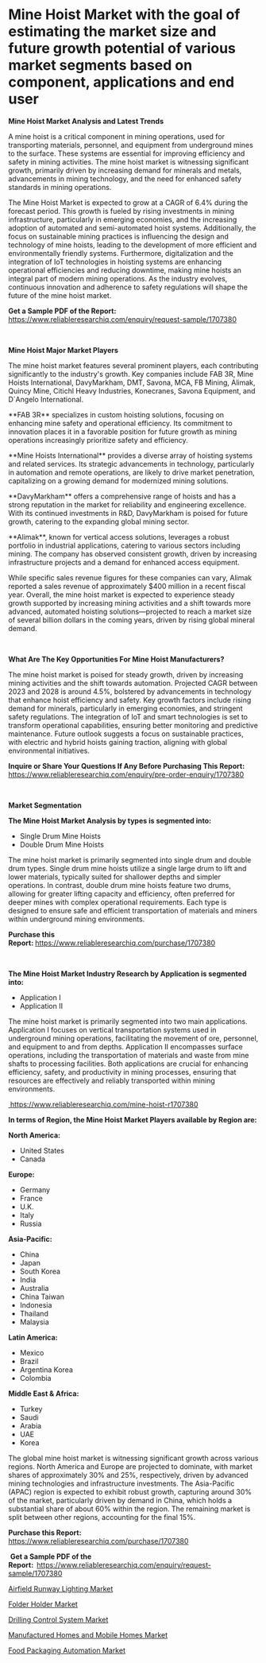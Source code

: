 <p><h1>Mine Hoist Market with the goal of estimating the market size and future growth potential of various market segments based on component, applications and end user</h1></p><p><strong>Mine Hoist Market Analysis and Latest Trends</strong></p>
<p><p>A mine hoist is a critical component in mining operations, used for transporting materials, personnel, and equipment from underground mines to the surface. These systems are essential for improving efficiency and safety in mining activities. The mine hoist market is witnessing significant growth, primarily driven by increasing demand for minerals and metals, advancements in mining technology, and the need for enhanced safety standards in mining operations.</p><p>The Mine Hoist Market is expected to grow at a CAGR of 6.4% during the forecast period. This growth is fueled by rising investments in mining infrastructure, particularly in emerging economies, and the increasing adoption of automated and semi-automated hoist systems. Additionally, the focus on sustainable mining practices is influencing the design and technology of mine hoists, leading to the development of more efficient and environmentally friendly systems. Furthermore, digitalization and the integration of IoT technologies in hoisting systems are enhancing operational efficiencies and reducing downtime, making mine hoists an integral part of modern mining operations. As the industry evolves, continuous innovation and adherence to safety regulations will shape the future of the mine hoist market.</p></p>
<p><strong>Get a Sample PDF of the Report:&nbsp;</strong> <a href="https://www.reliableresearchiq.com/enquiry/request-sample/1707380?utm_campaign=1123&utm_medium=2&utm_source=Github&utm_content=ia&utm_term=17122024&utm_id=mine-hoist">https://www.reliableresearchiq.com/enquiry/request-sample/1707380</a></p>
<p>&nbsp;</p>
<p><strong>Mine Hoist Major Market Players</strong></p>
<p><p>The mine hoist market features several prominent players, each contributing significantly to the industry's growth. Key companies include FAB 3R, Mine Hoists International, DavyMarkham, DMT, Savona, MCA, FB Mining, Alimak, Quincy Mine, Citichl Heavy Industries, Konecranes, Savona Equipment, and D`Angelo International.</p><p>**FAB 3R** specializes in custom hoisting solutions, focusing on enhancing mine safety and operational efficiency. Its commitment to innovation places it in a favorable position for future growth as mining operations increasingly prioritize safety and efficiency. </p><p>**Mine Hoists International** provides a diverse array of hoisting systems and related services. Its strategic advancements in technology, particularly in automation and remote operations, are likely to drive market penetration, capitalizing on a growing demand for modernized mining solutions.</p><p>**DavyMarkham** offers a comprehensive range of hoists and has a strong reputation in the market for reliability and engineering excellence. With its continued investments in R&D, DavyMarkham is poised for future growth, catering to the expanding global mining sector.</p><p>**Alimak**, known for vertical access solutions, leverages a robust portfolio in industrial applications, catering to various sectors including mining. The company has observed consistent growth, driven by increasing infrastructure projects and a demand for enhanced access equipment.</p><p>While specific sales revenue figures for these companies can vary, Alimak reported a sales revenue of approximately $400 million in a recent fiscal year. Overall, the mine hoist market is expected to experience steady growth supported by increasing mining activities and a shift towards more advanced, automated hoisting solutions—projected to reach a market size of several billion dollars in the coming years, driven by rising global mineral demand.</p></p>
<p>&nbsp;</p>
<p><strong>What Are The Key Opportunities For Mine Hoist Manufacturers?</strong></p>
<p><p>The mine hoist market is poised for steady growth, driven by increasing mining activities and the shift towards automation. Projected CAGR between 2023 and 2028 is around 4.5%, bolstered by advancements in technology that enhance hoist efficiency and safety. Key growth factors include rising demand for minerals, particularly in emerging economies, and stringent safety regulations. The integration of IoT and smart technologies is set to transform operational capabilities, ensuring better monitoring and predictive maintenance. Future outlook suggests a focus on sustainable practices, with electric and hybrid hoists gaining traction, aligning with global environmental initiatives.</p></p>
<p><strong>Inquire or Share Your Questions If Any Before Purchasing This Report:</strong> <a href="https://www.reliableresearchiq.com/enquiry/pre-order-enquiry/1707380?utm_campaign=1123&utm_medium=2&utm_source=Github&utm_content=ia&utm_term=17122024&utm_id=mine-hoist">https://www.reliableresearchiq.com/enquiry/pre-order-enquiry/1707380</a></p>
<p>&nbsp;</p>
<p><strong>Market Segmentation</strong></p>
<p><strong>The Mine Hoist Market Analysis by types is segmented into:</strong></p>
<p><ul><li>Single Drum Mine Hoists</li><li>Double Drum Mine Hoists</li></ul></p>
<p><p>The mine hoist market is primarily segmented into single drum and double drum types. Single drum mine hoists utilize a single large drum to lift and lower materials, typically suited for shallower depths and simpler operations. In contrast, double drum mine hoists feature two drums, allowing for greater lifting capacity and efficiency, often preferred for deeper mines with complex operational requirements. Each type is designed to ensure safe and efficient transportation of materials and miners within underground mining environments.</p></p>
<p><strong>Purchase this Report:&nbsp;</strong><a href="https://www.reliableresearchiq.com/purchase/1707380?utm_campaign=1123&utm_medium=2&utm_source=Github&utm_content=ia&utm_term=17122024&utm_id=mine-hoist">https://www.reliableresearchiq.com/purchase/1707380</a></p>
<p>&nbsp;</p>
<p><strong>The Mine Hoist Market Industry Research by Application is segmented into:</strong></p>
<p><ul><li>Application I</li><li>Application II</li></ul></p>
<p><p>The mine hoist market is primarily segmented into two main applications. Application I focuses on vertical transportation systems used in underground mining operations, facilitating the movement of ore, personnel, and equipment to and from depths. Application II encompasses surface operations, including the transportation of materials and waste from mine shafts to processing facilities. Both applications are crucial for enhancing efficiency, safety, and productivity in mining processes, ensuring that resources are effectively and reliably transported within mining environments.</p></p>
<p><a href="https://www.reliableresearchiq.com/mine-hoist-r1707380?utm_campaign=1123&utm_medium=2&utm_source=Github&utm_content=ia&utm_term=17122024&utm_id=mine-hoist">&nbsp;https://www.reliableresearchiq.com/mine-hoist-r1707380</a></p>
<p><strong>In terms of Region, the Mine Hoist Market Players available by Region are:</strong></p>
<p>
    <p> <strong> North America: </strong>
        <ul>
            <li>United States</li>
            <li>Canada</li>
        </ul>
        </p> 
    <p> <strong> Europe: </strong>
        <ul>
            <li>Germany</li>
            <li>France</li>
            <li>U.K.</li>
            <li>Italy</li>
            <li>Russia</li>
        </ul>
        </p> 
    <p> <strong> Asia-Pacific: </strong>
        <ul>
            <li>China</li>
            <li>Japan</li>
            <li>South Korea</li>
            <li>India</li>
            <li>Australia</li>
            <li>China Taiwan</li>
            <li>Indonesia</li>
            <li>Thailand</li>
            <li>Malaysia</li>
        </ul>
        </p> 
    <p> <strong> Latin America: </strong>
        <ul>
            <li>Mexico</li>
            <li>Brazil</li>
            <li>Argentina Korea</li>
            <li>Colombia</li>
        </ul>
        </p> 
    <p> <strong> Middle East & Africa: </strong>
        <ul>
            <li>Turkey</li>
            <li>Saudi</li>
            <li>Arabia</li>
            <li>UAE</li>
            <li>Korea</li>
        </ul>
    </p>
    </p>
<p><p>The global mine hoist market is witnessing significant growth across various regions. North America and Europe are projected to dominate, with market shares of approximately 30% and 25%, respectively, driven by advanced mining technologies and infrastructure investments. The Asia-Pacific (APAC) region is expected to exhibit robust growth, capturing around 30% of the market, particularly driven by demand in China, which holds a substantial share of about 60% within the region. The remaining market is split between other regions, accounting for the final 15%.</p></p>
<p><strong>Purchase this Report: </strong><a href="https://www.reliableresearchiq.com/purchase/1707380?utm_campaign=1123&utm_medium=2&utm_source=Github&utm_content=ia&utm_term=17122024&utm_id=mine-hoist">https://www.reliableresearchiq.com/purchase/1707380</a></p>
<p>&nbsp;<strong>Get a Sample PDF of the Report:&nbsp;&nbsp;</strong><a href="https://www.reliableresearchiq.com/enquiry/request-sample/1707380?utm_campaign=1123&utm_medium=2&utm_source=Github&utm_content=ia&utm_term=17122024&utm_id=mine-hoist">https://www.reliableresearchiq.com/enquiry/request-sample/1707380</a></p>
<p><strong></strong></p>
<p><p><a href="https://www.linkedin.com/pulse/north-americas-airfield-runway-lighting-market-size-share-qggff?utm_campaign=1123&utm_medium=2&utm_source=Github&utm_content=ia&utm_term=17122024&utm_id=mine-hoist">Airfield Runway Lighting Market</a></p><p><a href="https://www.linkedin.com/pulse/folder-holder-market-trendssector-overview-andmarket-size-jhbec?utm_campaign=1123&utm_medium=2&utm_source=Github&utm_content=ia&utm_term=17122024&utm_id=mine-hoist">Folder Holder Market</a></p><p><a href="https://www.linkedin.com/pulse/drilling-control-system-market-forecasted-using-segmentation-w5iff?utm_campaign=1123&utm_medium=2&utm_source=Github&utm_content=ia&utm_term=17122024&utm_id=mine-hoist">Drilling Control System Market</a></p><p><a href="https://github.com/dierdrecrichton210/Market-Research-Report-List-1/blob/main/manufactured-homes-and-mobile-homes-market.md?utm_campaign=1123&utm_medium=2&utm_source=Github&utm_content=ia&utm_term=17122024&utm_id=mine-hoist">Manufactured Homes and Mobile Homes Market</a></p><p><a href="https://www.linkedin.com/pulse/food-packaging-automation-market-drivers-challenges-forecast-svtve?utm_campaign=1123&utm_medium=2&utm_source=Github&utm_content=ia&utm_term=17122024&utm_id=mine-hoist">Food Packaging Automation Market</a></p></p>